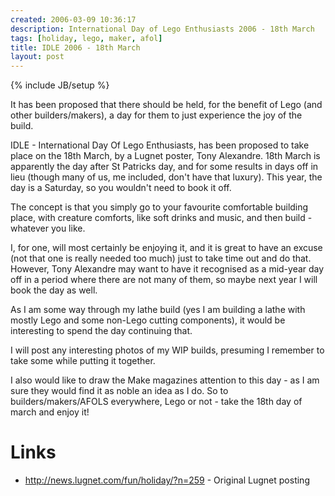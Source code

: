 ```yaml
---
created: 2006-03-09 10:36:17
description: International Day of Lego Enthusiasts 2006 - 18th March
tags: [holiday, lego, maker, afol]
title: IDLE 2006 - 18th March
layout: post
---
```

{% include JB/setup %}

It has been proposed that there should be held, for the benefit of Lego (and other builders/makers), a day for them to just experience the joy of the build.

IDLE - International Day Of Lego Enthusiasts, has been proposed to take place on the 18th March, by a Lugnet poster, Tony Alexandre. 18th March is apparently the day after St Patricks day, and for some results in days off in lieu (though many of us, me included, don't have that luxury). This year, the day is a Saturday, so you wouldn't need to book it off.

The concept is that you simply go to your favourite comfortable building place, with creature comforts, like soft drinks and music, and then build - whatever you like.

I, for one, will most certainly be enjoying it, and it is great to have an excuse (not that one is really needed too much) just to take time out and do that. However, Tony Alexandre may want to have it recognised as a mid-year day off in a period where there are not many of them, so maybe next year I will book the day as well.

As I am some way through my lathe build (yes I am building a lathe with mostly Lego and some non-Lego cutting components), it would be interesting to spend the day continuing that.

I will post any interesting photos of my WIP builds, presuming I remember to take some while putting it together.

I also would like to draw the Make magazines attention to this day - as I am sure they would find it as noble an idea as I do. So to builders/makers/AFOLS everywhere, Lego or not - take the 18th day of march and enjoy it!

# Links
* <http://news.lugnet.com/fun/holiday/?n=259> - Original Lugnet posting

